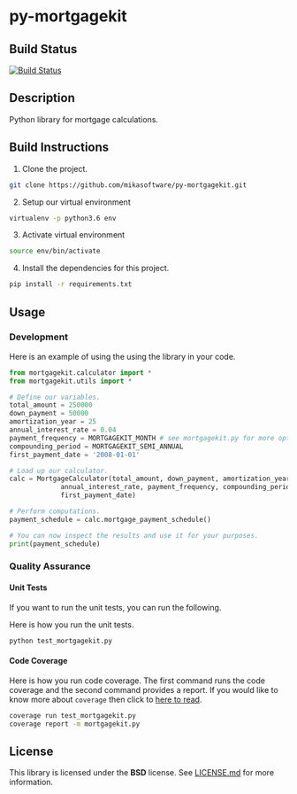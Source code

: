 # py-mortgagekit
## Build Status
[![Build Status](https://travis-ci.org/MikaSoftware/py-mortgagekit.svg?branch=master)](https://travis-ci.org/MikaSoftware/py-mortgagekit)

## Description
Python library for mortgage calculations.

## Build Instructions
1. Clone the project.

  ```bash
  git clone https://github.com/mikasoftware/py-mortgagekit.git
  ```

2. Setup our virtual environment

  ```bash
  virtualenv -p python3.6 env
  ```

3. Activate virtual environment

  ```bash
  source env/bin/activate
  ```

4. Install the dependencies for this project.

  ```bash
  pip install -r requirements.txt
  ```

## Usage
### Development
Here is an example of using the using the library in your code.

  ```python
  from mortgagekit.calculator import *
  from mortgagekit.utils import *

  # Define our variables.
  total_amount = 250000
  down_payment = 50000
  amortization_year = 25
  annual_interest_rate = 0.04
  payment_frequency = MORTGAGEKIT_MONTH # see mortgagekit.py for more options.
  compounding_period = MORTGAGEKIT_SEMI_ANNUAL
  first_payment_date = '2008-01-01'

  # Load up our calculator.
  calc = MortgageCalculator(total_amount, down_payment, amortization_year,
               annual_interest_rate, payment_frequency, compounding_period,
               first_payment_date)

  # Perform computations.
  payment_schedule = calc.mortgage_payment_schedule()

  # You can now inspect the results and use it for your purposes.
  print(payment_schedule)
  ```

### Quality Assurance
#### Unit Tests
If you want to run the unit tests, you can run the following.

Here is how you run the unit tests.

```bash
python test_mortgagekit.py
```

#### Code Coverage
Here is how you run code coverage. The first command runs the code coverage
and the second command provides a report. If you would like to know more about ``coverage`` then click to [here to read](http://coverage.readthedocs.io/en/latest/).

```bash
coverage run test_mortgagekit.py
coverage report -m mortgagekit.py
```

## License
This library is licensed under the **BSD** license. See [LICENSE.md](LICENSE.md) for more information.
